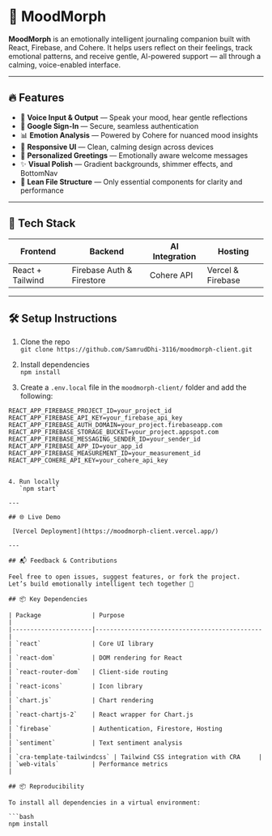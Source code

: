 # 🌈 MoodMorph

**MoodMorph** is an emotionally intelligent journaling companion built with React, Firebase, and Cohere. It helps users reflect on their feelings, track emotional patterns, and receive gentle, AI-powered support — all through a calming, voice-enabled interface.

---

## 🔥 Features

- 🎤 **Voice Input & Output** — Speak your mood, hear gentle reflections
- 🔐 **Google Sign-In** — Secure, seamless authentication
- 📊 **Emotion Analysis** — Powered by Cohere for nuanced mood insights
- 🌈 **Responsive UI** — Clean, calming design across devices
- 🧠 **Personalized Greetings** — Emotionally aware welcome messages
- ✨ **Visual Polish** — Gradient backgrounds, shimmer effects, and BottomNav
- 📁 **Lean File Structure** — Only essential components for clarity and performance

---

## 🚀 Tech Stack

| Frontend     | Backend       | AI Integration | Hosting        |
|--------------|---------------|----------------|----------------|
| React + Tailwind | Firebase Auth & Firestore | Cohere API | Vercel & Firebase |

---

## 🛠️ Setup Instructions

1. Clone the repo  
   `git clone https://github.com/SamrudDhi-3116/moodmorph-client.git`

2. Install dependencies  
   `npm install`

3. Create a `.env.local` file in the `moodmorph-client/` folder and add the following:

```env
REACT_APP_FIREBASE_PROJECT_ID=your_project_id
REACT_APP_FIREBASE_API_KEY=your_firebase_api_key
REACT_APP_FIREBASE_AUTH_DOMAIN=your_project.firebaseapp.com
REACT_APP_FIREBASE_STORAGE_BUCKET=your_project.appspot.com
REACT_APP_FIREBASE_MESSAGING_SENDER_ID=your_sender_id
REACT_APP_FIREBASE_APP_ID=your_app_id
REACT_APP_FIREBASE_MEASUREMENT_ID=your_measurement_id
REACT_APP_COHERE_API_KEY=your_cohere_api_key
   

4. Run locally  
   `npm start`

---

## 🌐 Live Demo

 [Vercel Deployment](https://moodmorph-client.vercel.app/)

---

## 📬 Feedback & Contributions

Feel free to open issues, suggest features, or fork the project.  
Let’s build emotionally intelligent tech together 🌱

## 📦 Key Dependencies

| Package              | Purpose                                      |
|----------------------|----------------------------------------------|
| `react`              | Core UI library                              |
| `react-dom`          | DOM rendering for React                      |
| `react-router-dom`   | Client-side routing                          |
| `react-icons`        | Icon library                                 |
| `chart.js`           | Chart rendering                              |
| `react-chartjs-2`    | React wrapper for Chart.js                   |
| `firebase`           | Authentication, Firestore, Hosting           |
| `sentiment`          | Text sentiment analysis                      |
| `cra-template-tailwindcss` | Tailwind CSS integration with CRA     |
| `web-vitals`         | Performance metrics                          |

## 📦 Reproducibility

To install all dependencies in a virtual environment:

```bash
npm install